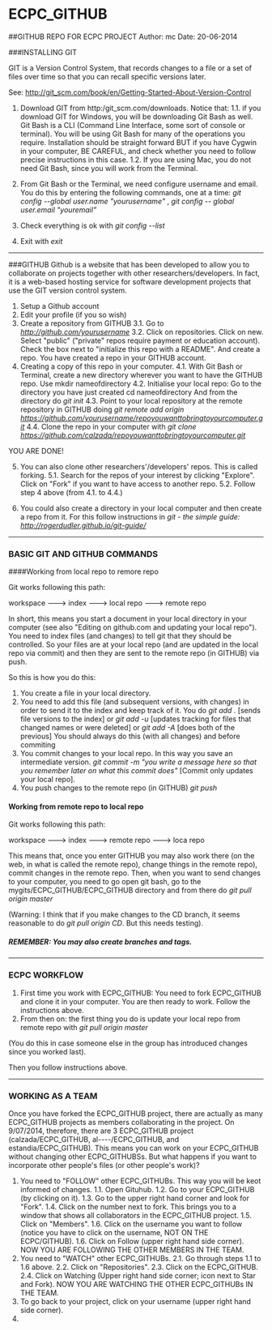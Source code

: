 ECPC_GITHUB
===========

##GITHUB REPO FOR ECPC PROJECT
Author: mc
Date: 20-06-2014

###INSTALLING GIT

GIT is a Version Control System, that records changes to a file or a set of files over time so that you can recall specific versions later. 

See:
http://git_scm.com/book/en/Getting-Started-About-Version-Control
 
1. Download GIT from http:/git_scm.com/downloads.
Notice that: 
1.1. if you download GIT for Windows, you will be downloading Git Bash as well.  Git Bash is a CLI (Command Line Interface, some sort of console or terminal). You will be using Git Bash for many of the operations you require. Installation should be straight forward BUT if you have Cygwin in your computer, BE CAREFUL, and check whether you need to follow precise instructions in this case. 
1.2. If you are using Mac, you do not need Git Bash, since you will work from the Terminal. 

2. From Git Bash or the Terminal, we need configure username and email. You do this by entering the following commands, one at a time:
*git config --global user.name "yourusername"* , 
*git config -- global user.email "youremail"*

3. Check everything is ok with
*git config --list*

4. Exit with 
*exit*

---

###GITHUB
Github is a website that has been developed to allow you to collaborate on projects together with other researchers/developers. In fact, it is a web-based hosting service for software development projects that use the GIT version control system.  

1. Setup a Github account
2. Edit your profile (if you so wish)
3. Create a repository from GITHUB
    3.1. Go to *http://github.com/yourusername*
    3.2. Click on repositories. Click on new. Select "public" ("private" repos require payment or education account). Check the box next to "initialize this repo with a README". And create a repo. You have created a repo in your GITHUB account. 
4. Creating a copy of this repo in your computer.
    4.1. With Git Bash or Terminal, create a new directory wherever you want to have the GITHUB repo. Use 
mkdir nameofdirectory
    4.2. Initialise your local repo: Go to the directory you have just created 
    cd nameofdirectory
    And from the directory do
    *git init*
    4.3. Point to your local repository at the remote repository in GITHUB doing
    *git remote add origin https://github.com/yourusername/repoyouwanttobringtoyourcomputer.git*
    4.4. Clone the repo in your computer with
    *git clone https://github.com/calzada/repoyouwanttobringtoyourcomputer.git*

YOU ARE DONE!

5. You can also clone other researchers'/developers' repos. This is called forking.
    5.1. Search for the repos of your interest by clicking "Explore". Click on "Fork" if you want to have access to another repo.
    5.2. Follow step 4 above (from 4.1. to 4.4.)

6. You could also create a directory in your local computer and then create a repo from it. For this follow instructions in *git - the simple guide: http://rogerdudler.github.io/git-guide/*

---

### BASIC GIT AND GITHUB COMMANDS

####Working from local repo to remore repo

Git works following this path:

workspace ---> index ---> local repo ---> remote repo

In short, this means you start a document in your local directory in your computer (see also "Editing on github.com and updating your local repo"). You need to index files (and changes) to tell git that they should be controlled. So your files are at your local repo (and are updated in the local repo via commit) and then they are sent to the remote repo (in GITHUB) via push. 

So this is how you do this: 

1. You create a file in your local directory.
2. You need to add this file (and subsequent versions, with changes) in order to send it to the index and keep track of it. You do 
*git add .* [sends file versions to the index]
or
*git add -u* [updates tracking for files that changed names or were deleted]
or
*git add -A* [does both of the previous]
You should always do this (with all changes) and before commiting
3. You commit changes to your local repo. In this way you save an intermediate version. 
*git commit -m "you write a message here so that you remember later on what this commit does"* [Commit only updates your local repo].
4. You push changes to the remote repo (in GITHUB)
*git push*

#### Working from remote repo to local repo 

Git works following this path:

workspace ---> index ---> remote repo ---> loca repo

This means that, once you enter GITHUB you may also work there (on the web, in what is called the remote repo), change things in the remote repo), commit changes in the remote repo. Then, when  you want to send changes to your computer, you need to go open git bash, go to the mygits/ECPC_GITHUB/ECPC_GITHUB directory and from there do
*git pull origin master*

(Warning: I think that if you make changes to the CD branch, it seems reasonable to do *git pull origin CD*. But this needs testing).
 
##### REMEMBER: You may also create branches and tags.

---

### ECPC WORKFLOW

1. First time you work with ECPC_GITHUB:
You need to fork ECPC_GITHUB and clone it in your computer. You are then ready to work. Follow the instructions above.
2. From then on:
the first thing you do is update your local repo from remote repo with
*git pull origin master*

(You do this in case someone else in the group has introduced changes since you worked last).

Then you follow instructions above.


---

### WORKING AS A TEAM

Once you have forked the ECPC_GITHUB project, there are actually as many ECPC_GITHUB projects as members collaborating in the project. On 9/07/2014, therefore, there are 3 ECPC_GITHUB project (calzada/ECPC_GITHUB, al----/ECPC_GITHUB, and estandia/ECPC_GITHUB). 
This means you can work on your ECPC_GITHUB without changing other ECPC_GITHUBSs. 
But what happens if you want to incorporate other people's files (or other people's work)?

1. You need to "FOLLOW" other ECPC_GITHUBs. This way you will be keot informed of changes. 1.1. Open Gituhub. 1.2. Go to your ECPC_GITHUB (by clicking on it). 1.3. Go to the upper right hand corner and look for "Fork". 1.4. Click on the number next to fork. This brings you to a window that shows all collaborators in the ECPC_GITHUB project. 1.5. Click on "Members". 1.6. Click on the username you want to follow (notice you have to click on the username, NOT ON THE ECPC/GITHUB). 1.6. Click on Follow (upper right hand side corner). NOW YOU ARE FOLLOWING THE OTHER MEMBERS IN THE TEAM.
2. You need to "WATCH" other ECPC_GITHUBs. 2.1. Go through steps 1.1 to 1.6 above. 2.2. Click on "Repositories". 2.3. Click on the ECPC_GITHUB. 2.4. Click on Watching (Upper right hand side corner; icon next to Star and Fork). NOW YOU ARE WATCHING THE OTHER ECPC_GITHUBs IN THE TEAM.
3. To go back to your project, click on your username (upper right hand side corner).
4. 



